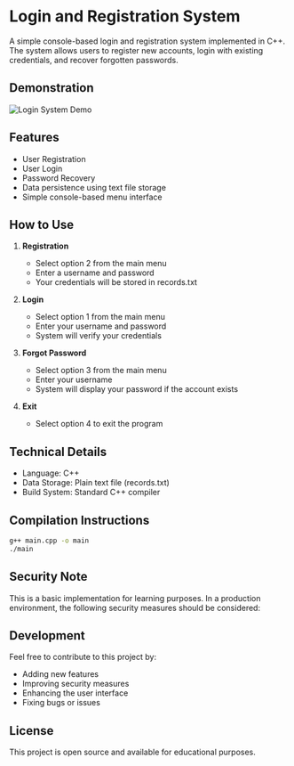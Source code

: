 # Login and Registration System

A simple console-based login and registration system implemented in C++. The system allows users to register new accounts, login with existing credentials, and recover forgotten passwords.

## Demonstration

![Login System Demo](../assets/login-system-demo.gif)

## Features

- User Registration
- User Login
- Password Recovery
- Data persistence using text file storage
- Simple console-based menu interface

## How to Use

1. **Registration**
   - Select option 2 from the main menu
   - Enter a username and password
   - Your credentials will be stored in records.txt

2. **Login**
   - Select option 1 from the main menu
   - Enter your username and password
   - System will verify your credentials

3. **Forgot Password**
   - Select option 3 from the main menu
   - Enter your username
   - System will display your password if the account exists

4. **Exit**
   - Select option 4 to exit the program

## Technical Details

- Language: C++
- Data Storage: Plain text file (records.txt)
- Build System: Standard C++ compiler

## Compilation Instructions

```bash
g++ main.cpp -o main
./main
```

## Security Note

This is a basic implementation for learning purposes. In a production environment, the following security measures should be considered:


## Development

Feel free to contribute to this project by:
- Adding new features
- Improving security measures
- Enhancing the user interface
- Fixing bugs or issues

## License

This project is open source and available for educational purposes.